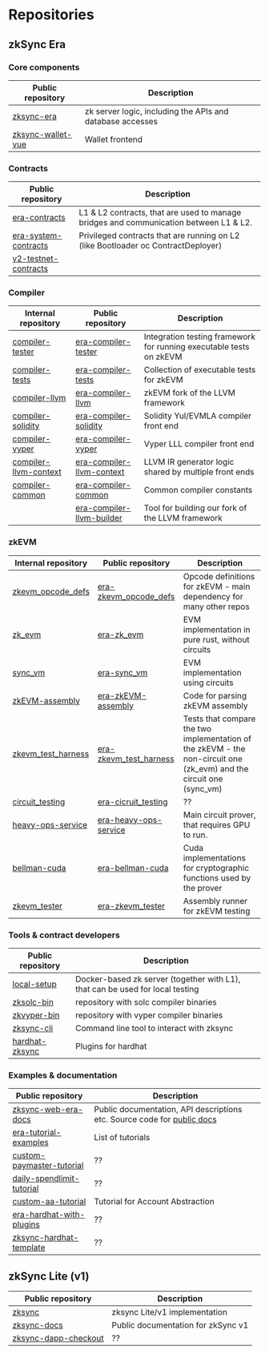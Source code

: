 # Repositories

## zkSync Era

### Core components

| Public repository                                                     | Description                                               |
| --------------------------------------------------------------------- | --------------------------------------------------------- |
| [zksync-era](https://github.com/matter-labs/zksync-era)               | zk server logic, including the APIs and database accesses |
| [zksync-wallet-vue](https://github.com/matter-labs/zksync-wallet-vue) | Wallet frontend                                           |

### Contracts

| Public repository                                                           | Description                                                                           |
| --------------------------------------------------------------------------- | ------------------------------------------------------------------------------------- |
| [era-contracts](https://github.com/matter-labs/era-contracts)               | L1 & L2 contracts, that are used to manage bridges and communication between L1 & L2. |
| [era-system-contracts](https://github.com/matter-labs/era-system-contracts) | Privileged contracts that are running on L2 (like Bootloader oc ContractDeployer)     |
| [v2-testnet-contracts](https://github.com/matter-labs/v2-testnet-contracts) |                                                                                       |

### Compiler

| Internal repository                                                           | Public repository                                                                     | Description                                                         |
| ----------------------------------------------------------------------------- | ------------------------------------------------------------------------------------- | ------------------------------------------------------------------- |
| [compiler-tester](https://github.com/matter-labs/compiler-tester)             | [era-compiler-tester](https://github.com/matter-labs/era-compiler-tester)             | Integration testing framework for running executable tests on zkEVM |
| [compiler-tests](https://github.com/matter-labs/compiler-tests)               | [era-compiler-tests](https://github.com/matter-labs/era-compiler-tests)               | Collection of executable tests for zkEVM                            |
| [compiler-llvm](https://github.com/matter-labs/compiler-llvm)                 | [era-compiler-llvm](https://github.com/matter-labs/compiler-llvm)                     | zkEVM fork of the LLVM framework                                    |
| [compiler-solidity](https://github.com/matter-labs/compiler-solidity)         | [era-compiler-solidity](https://github.com/matter-labs/era-compiler-solidity)         | Solidity Yul/EVMLA compiler front end                               |
| [compiler-vyper](https://github.com/matter-labs/compiler-vyper)               | [era-compiler-vyper](https://github.com/matter-labs/era-compiler-vyper)               | Vyper LLL compiler front end                                        |
| [compiler-llvm-context](https://github.com/matter-labs/compiler-llvm-context) | [era-compiler-llvm-context](https://github.com/matter-labs/era-compiler-llvm-context) | LLVM IR generator logic shared by multiple front ends               |
| [compiler-common](https://github.com/matter-labs/compiler-common)             | [era-compiler-common](https://github.com/matter-labs/era-compiler-common)             | Common compiler constants                                           |
|                                                                               | [era-compiler-llvm-builder](https://github.com/matter-labs/era-compiler-llvm-builder) | Tool for building our fork of the LLVM framework                    |

### zkEVM

| Internal repository                                                     | Public repository                                                               | Description                                                                                                         |
| ----------------------------------------------------------------------- | ------------------------------------------------------------------------------- | ------------------------------------------------------------------------------------------------------------------- |
| [zkevm_opcode_defs](https://github.com/matter-labs/zkevm_opcode_defs)   | [era-zkevm_opcode_defs](https://github.com/matter-labs/era-zkevm_opcode_defs)   | Opcode definitions for zkEVM - main dependency for many other repos                                                 |
| [zk_evm](https://github.com/matter-labs/zk_evm)                         | [era-zk_evm](https://github.com/matter-labs/era-zk_evm)                         | EVM implementation in pure rust, without circuits                                                                   |
| [sync_vm](https://github.com/matter-labs/sync_evm)                      | [era-sync_vm](https://github.com/matter-labs/era-sync_vm)                       | EVM implementation using circuits                                                                                   |
| [zkEVM-assembly](https://github.com/matter-labs/zkEVM-assembly)         | [era-zkEVM-assembly](https://github.com/matter-labs/era-zkEVM-assembly)         | Code for parsing zkEVM assembly                                                                                     |
| [zkevm_test_harness](https://github.com/matter-labs/zkevm_test_harness) | [era-zkevm_test_harness](https://github.com/matter-labs/era-zkevm_test_harness) | Tests that compare the two implementation of the zkEVM - the non-circuit one (zk_evm) and the circuit one (sync_vm) |
| [circuit_testing](https://github.com/matter-labs/circuit_testing)       | [era-cicruit_testing](https://github.com/matter-labs/era-circuit_testing)       | ??                                                                                                                  |
| [heavy-ops-service](https://github.com/matter-labs/heavy-ops-service)   | [era-heavy-ops-service](https://github.com/matter-labs/era-heavy-ops-service)   | Main circuit prover, that requires GPU to run.                                                                      |
| [bellman-cuda](https://github.com/matter-labs/bellman-cuda)             | [era-bellman-cuda](https://github.com/matter-labs/era-bellman-cuda)             | Cuda implementations for cryptographic functions used by the prover                                                 |
| [zkevm_tester](https://github.com/matter-labs/zkevm_tester)             | [era-zkevm_tester](https://github.com/matter-labs/era-zkevm_tester)             | Assembly runner for zkEVM testing                                                                                   |

### Tools & contract developers

| Public repository                                               | Description                                                                   |
| --------------------------------------------------------------- | ----------------------------------------------------------------------------- |
| [local-setup](https://github.com/matter-labs/local-setup)       | Docker-based zk server (together with L1), that can be used for local testing |
| [zksolc-bin](https://github.com/matter-labs/zksolc-bin)         | repository with solc compiler binaries                                        |
| [zkvyper-bin](https://github.com/matter-labs/zkvyper-bin)       | repository with vyper compiler binaries                                       |
| [zksync-cli](https://github.com/matter-labs/zksync-cli)         | Command line tool to interact with zksync                                     |
| [hardhat-zksync](https://github.com/matter-labs/hardhat-zksync) | Plugins for hardhat                                                           |

### Examples & documentation

| Public repository                                                                     | Description                                                                                            |
| ------------------------------------------------------------------------------------- | ------------------------------------------------------------------------------------------------------ |
| [zksync-web-era-docs](https://github.com/matter-labs/zksync-web-era-docs)             | Public documentation, API descriptions etc. Source code for [public docs](https://era.zksync.io/docs/) |
| [era-tutorial-examples](https://github.com/matter-labs/era-tutorial-examples)         | List of tutorials                                                                                      |
| [custom-paymaster-tutorial](https://github.com/matter-labs/custom-paymaster-tutorial) | ??                                                                                                     |
| [daily-spendlimit-tutorial](https://github.com/matter-labs/daily-spendlimit-tutorial) | ??                                                                                                     |
| [custom-aa-tutorial](https://github.com/matter-labs/custom-aa-tutorial)               | Tutorial for Account Abstraction                                                                       |
| [era-hardhat-with-plugins](https://github.com/matter-labs/era-hardhat-with-plugins)   | ??                                                                                                     |
| [zksync-hardhat-template](https://github.com/matter-labs/zksync-hardhat-template)     | ??                                                                                                     |

## zkSync Lite (v1)

| Public repository                                                           | Description                        |
| --------------------------------------------------------------------------- | ---------------------------------- |
| [zksync](https://github.com/matter-labs/zksync)                             | zksync Lite/v1 implementation      |
| [zksync-docs](https://github.com/matter-labs/zksync-docs)                   | Public documentation for zkSync v1 |
| [zksync-dapp-checkout](https://github.com/matter-labs/zksync-dapp-checkout) | ??                                 |

